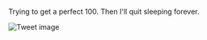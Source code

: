 Trying to get a perfect 100. Then I'll quit sleeping forever.


![Tweet image](/asset/crosspoast/E-oG8ANWQAUHOu1.jpg)

